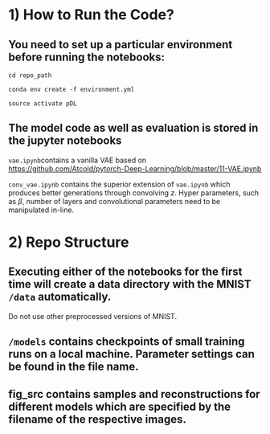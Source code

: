 # 1) How to Run the Code?
## You need to set up a particular environment before running the notebooks:

`cd repo_path`

`conda env create -f environment.yml`

`source activate pDL`


## The model code as well as evaluation is stored in the jupyter notebooks

`vae.ipynb`contains a vanilla VAE based on
https://github.com/Atcold/pytorch-Deep-Learning/blob/master/11-VAE.ipynb

`conv_vae.ipynb` contains the superior extension of `vae.ipynb` which produces better generations through convolving $z$.
Hyper parameters, such as $\beta$, number of layers and convolutional parameters need to be manipulated in-line.

# 2) Repo Structure

## Executing either of the notebooks for the first time will create a data directory with the MNIST `/data` automatically.
Do not use other preprocessed versions of MNIST.

## `/models` contains checkpoints of small training runs on a local machine. Parameter settings can be found in the file name.

## fig_src contains samples and reconstructions for different models which are specified by the filename of the respective images.
